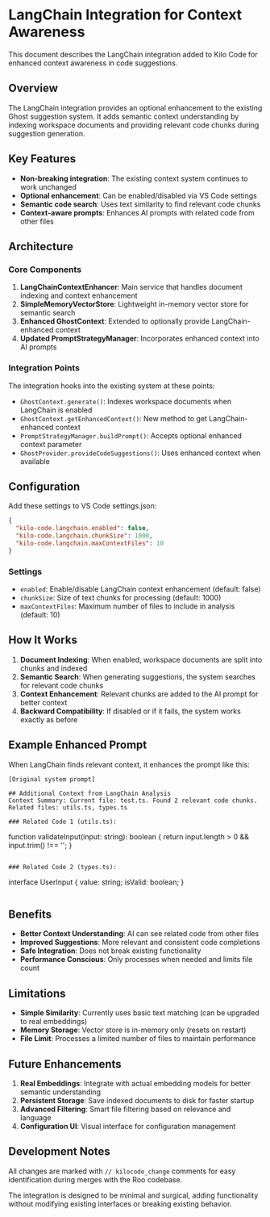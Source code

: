 # LangChain Integration for Context Awareness

This document describes the LangChain integration added to Kilo Code for enhanced context awareness in code suggestions.

## Overview

The LangChain integration provides an optional enhancement to the existing Ghost suggestion system. It adds semantic context understanding by indexing workspace documents and providing relevant code chunks during suggestion generation.

## Key Features

- **Non-breaking integration**: The existing context system continues to work unchanged
- **Optional enhancement**: Can be enabled/disabled via VS Code settings
- **Semantic code search**: Uses text similarity to find relevant code chunks
- **Context-aware prompts**: Enhances AI prompts with related code from other files

## Architecture

### Core Components

1. **LangChainContextEnhancer**: Main service that handles document indexing and context enhancement
2. **SimpleMemoryVectorStore**: Lightweight in-memory vector store for semantic search
3. **Enhanced GhostContext**: Extended to optionally provide LangChain-enhanced context
4. **Updated PromptStrategyManager**: Incorporates enhanced context into AI prompts

### Integration Points

The integration hooks into the existing system at these points:

- `GhostContext.generate()`: Indexes workspace documents when LangChain is enabled
- `GhostContext.getEnhancedContext()`: New method to get LangChain-enhanced context
- `PromptStrategyManager.buildPrompt()`: Accepts optional enhanced context parameter
- `GhostProvider.provideCodeSuggestions()`: Uses enhanced context when available

## Configuration

Add these settings to VS Code settings.json:

```json
{
  "kilo-code.langchain.enabled": false,
  "kilo-code.langchain.chunkSize": 1000,
  "kilo-code.langchain.maxContextFiles": 10
}
```

### Settings

- `enabled`: Enable/disable LangChain context enhancement (default: false)
- `chunkSize`: Size of text chunks for processing (default: 1000)
- `maxContextFiles`: Maximum number of files to include in analysis (default: 10)

## How It Works

1. **Document Indexing**: When enabled, workspace documents are split into chunks and indexed
2. **Semantic Search**: When generating suggestions, the system searches for relevant code chunks
3. **Context Enhancement**: Relevant chunks are added to the AI prompt for better context
4. **Backward Compatibility**: If disabled or if it fails, the system works exactly as before

## Example Enhanced Prompt

When LangChain finds relevant context, it enhances the prompt like this:

```
[Original system prompt]

## Additional Context from LangChain Analysis
Context Summary: Current file: test.ts. Found 2 relevant code chunks. Related files: utils.ts, types.ts

### Related Code 1 (utils.ts):
```
function validateInput(input: string): boolean {
  return input.length > 0 && input.trim() !== '';
}
```

### Related Code 2 (types.ts):
```
interface UserInput {
  value: string;
  isValid: boolean;
}
```
```

## Benefits

- **Better Context Understanding**: AI can see related code from other files
- **Improved Suggestions**: More relevant and consistent code completions
- **Safe Integration**: Does not break existing functionality
- **Performance Conscious**: Only processes when needed and limits file count

## Limitations

- **Simple Similarity**: Currently uses basic text matching (can be upgraded to real embeddings)
- **Memory Storage**: Vector store is in-memory only (resets on restart)
- **File Limit**: Processes a limited number of files to maintain performance

## Future Enhancements

1. **Real Embeddings**: Integrate with actual embedding models for better semantic understanding
2. **Persistent Storage**: Save indexed documents to disk for faster startup
3. **Advanced Filtering**: Smart file filtering based on relevance and language
4. **Configuration UI**: Visual interface for configuration management

## Development Notes

All changes are marked with `// kilocode_change` comments for easy identification during merges with the Roo codebase.

The integration is designed to be minimal and surgical, adding functionality without modifying existing interfaces or breaking existing behavior.